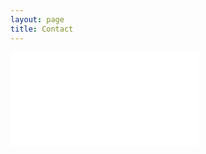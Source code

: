 ```yaml
---
layout: page
title: Contact
---
```


<iframe class="contact-form span16" frameBorder="0" src="/contact-form/" scrolling="no"></iframe>




